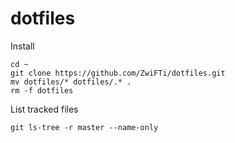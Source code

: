 # dotfiles

Install

    cd ~                                                                          
    git clone https://github.com/ZwiFTi/dotfiles.git
    mv dotfiles/* dotfiles/.* .                                            
    rm -f dotfiles
   
List tracked files

    git ls-tree -r master --name-only 

